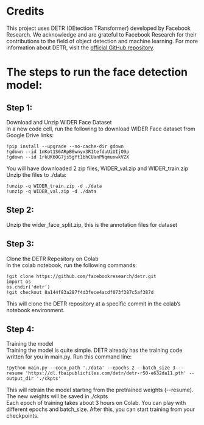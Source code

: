 # Credits

This project uses DETR (DEtection TRansformer) developed by Facebook Research. We acknowledge and are grateful to Facebook Research for their contributions to the field of object detection and machine learning. For more information about DETR, visit the [official GitHub repository](https://github.com/facebookresearch/detr).

# The steps to run the face detection model:

## Step 1:
Download and Unzip WIDER Face Dataset  
In a new code cell, run the following to download WIDER Face dataset from Google Drive links:

```
!pip install --upgrade --no-cache-dir gdown
!gdown --id 1nKot1S6ARpB6wnyx3R1tefduUiUIjO9p
!gdown --id 1rkUK6OG7js5gYt1bhCUanPNqmuxwkVZX
```

You will have downloaded 2 zip files, WIDER_val.zip and WIDER_train.zip  
Unzip the files to ./data:

```
!unzip -q WIDER_train.zip -d ./data
!unzip -q WIDER_val.zip -d ./data
```

## Step 2:
Unzip the wider_face_split.zip, this is the annotation files for dataset

## Step 3:
Clone the DETR Repository on Colab  
In the colab notebook, run the following commands:  
```
!git clone https://github.com/facebookresearch/detr.git
import os
os.chdir('detr')
!git checkout 8a144f83a287f4d3fece4acdf073f387c5af387d
```
This will clone the DETR repository at a specific commit in the colab’s notebook environment.  

## Step 4:
Training the model  
Training the model is quite simple. DETR already has the training code written for you in main.py. Run this command line:  
```
!python main.py --coco_path './data' --epochs 2 --batch_size 3 --resume 'https://dl.fbaipublicfiles.com/detr/detr-r50-e632da11.pth' --output_dir './ckpts'
```
This will retrain the model starting from the pretrained weights (--resume).  
The new weights will be saved in ./ckpts  
Each epoch of training takes about 3 hours on Colab. You can play with different epochs and batch_size.
After this, you can start training from your checkpoints.
